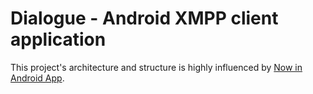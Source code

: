 # Dialogue - Android XMPP client application

This project's architecture and structure is highly influenced by [Now in Android App](https://github.com/android/nowinandroid).
